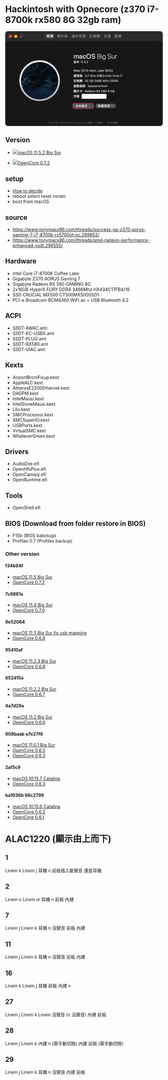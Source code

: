 # Hackintosh with Opnecore (z370 i7-8700k rx580 8G 32gb ram)
<p align="center">
  <img src="./system.png" alt="System specs">
</p>

## Version
* <a href="https://github.com/taeyeonssupdate/OpenCore-Z370-Gaming-7-i8-8700k-rx580-8G/tree/0ee84c4"><img src="https://is4-ssl.mzstatic.com/image/thumb/Purple124/v4/09/59/3d/09593d0e-188a-77eb-4c38-ca40bedd5cff/ProductPageIcon.png/460x0w.webp" height="32px"/></a>[macOS 11.5.2 Big Sur](https://github.com/taeyeonssupdate/OpenCore-Z370-Gaming-7-i8-8700k-rx580-8G/tree/0ee84c4)

* <a href="https://github.com/taeyeonssupdate/OpenCore-Z370-Gaming-7-i8-8700k-rx580-8G/tree/0ee84c4"><img src="https://raw.githubusercontent.com/acidanthera/OpenCorePkg/master/Docs/Logos/LogoApprox.svg" height="34px"/></a>[OpenCore 0.7.2](https://github.com/taeyeonssupdate/OpenCore-Z370-Gaming-7-i8-8700k-rx580-8G/tree/0ee84c4)

## setup
* [How to decide](https://dortania.github.io/OpenCore-Install-Guide/extras/smbios-support.html#how-to-decide)
* reboot select reset nvram
* boot from macOS

## source
* https://www.tonymacx86.com/threads/success-ga-z370-aorus-gaming-7-i7-8700k-rx5700xt-oc.299852/
* https://www.tonymacx86.com/threads/amd-radeon-performance-enhanced-ssdt.296555/

## Hardware

* Intel Core i7-8700K Coffee Lake
* Gigabyte Z370 AORUS Gaming 7
* Gigabyte Radeon RX 580 GAMING 8G
* 2x16GB HyperX FURY DDR4 3466Mhz HX434C17FB4/16
* SSD CRUCIAL MX500 CT500MX500SSD1
* PCI-e Broadcom BCM4360 WiFi ac + USB Bluetooth 4.2

## ACPI
* SSDT-AWAC.aml
* SSDT-EC-USBX.aml
* SSDT-PLUG.aml
* SSDT-RX580.aml
* SSDT-UIAC.aml

## Kexts
* AirportBrcmFixup.kext
* AppleALC.kext
* AtherosE2200Ethernet.kext
* DAGPM.kext
* IntelMausi.kext
* IntelSnowMausi.kext
* Lilu.kext
* SMCProcessor.kext
* SMCSuperIO.kext
* USBPorts.kext
* VirtualSMC.kext
* WhateverGreen.kext

## Drivers
* AudioDxe.efi
* OpenHfsPlus.efi
* OpenCanopy.efi
* OpenRuntime.efi

## Tools
* OpenShell.efi

## BIOS (Download from folder restore in BIOS)
* F15b (BIOS babckup)
* Profiles 0.7 (Profiles backup)

### Other version
#### f34b94f
* [macOS 11.5 Big Sur](https://github.com/taeyeonssupdate/OpenCore-Z370-Gaming-7-i8-8700k-rx580-8G/tree/f34b94f)
* [OpenCore 0.7.2](https://github.com/taeyeonssupdate/OpenCore-Z370-Gaming-7-i8-8700k-rx580-8G/tree/f34b94f)
#### 7c9881a
* [macOS 11.4 Big Sur](https://github.com/taeyeonssupdate/OpenCore-Z370-Gaming-7-i8-8700k-rx580-8G/tree/7c9881a)
* [OpenCore 0.7.0](https://github.com/taeyeonssupdate/OpenCore-Z370-Gaming-7-i8-8700k-rx580-8G/tree/7c9881a)
#### 9e52064
* [macOS 11.3 Big Sur fix usb mapping](https://github.com/taeyeonssupdate/OpenCore-Z370-Gaming-7-i8-8700k-rx580-8G/tree/9e52064)
* [OpenCore 0.6.8](https://github.com/taeyeonssupdate/OpenCore-Z370-Gaming-7-i8-8700k-rx580-8G/tree/9e52064)
#### 95410af
* [macOS 11.2.3 Big Sur](https://github.com/taeyeonssupdate/OpenCore-Z370-Gaming-7-i8-8700k-rx580-8G/tree/95410af)
* [OpenCore 0.6.8](https://github.com/taeyeonssupdate/OpenCore-Z370-Gaming-7-i8-8700k-rx580-8G/tree/95410af)
#### 652d15a
* [macOS 11.2.2 Big Sur](https://github.com/taeyeonssupdate/OpenCore-Z370-Gaming-7-i8-8700k-rx580-8G/tree/652d15a)
* [OpenCore 0.6.7](https://github.com/taeyeonssupdate/OpenCore-Z370-Gaming-7-i8-8700k-rx580-8G/tree/652d15a)
#### 4a7d29a
* [macOS 11.2 Big Sur](https://github.com/taeyeonssupdate/OpenCore-Z370-Gaming-7-i8-8700k-rx580-8G/tree/4a7d29a)
* [OpenCore 0.6.6](https://github.com/taeyeonssupdate/OpenCore-Z370-Gaming-7-i8-8700k-rx580-8G/tree/4a7d29a)
#### 908baab a7e27f6
* [macOS 11.0.1 Big Sur](https://github.com/taeyeonssupdate/OpenCore-Z370-Gaming-7-i8-8700k-rx580-8G/tree/908baab)
* [OpenCore 0.6.5](https://github.com/taeyeonssupdate/OpenCore-Z370-Gaming-7-i8-8700k-rx580-8G/tree/908baab)
* [OpenCore 0.6.3](https://github.com/taeyeonssupdate/OpenCore-Z370-Gaming-7-i8-8700k-rx580-8G/tree/a7e27f6)
#### 2af5c9
* [macOS 10.15.7 Catalina](https://github.com/taeyeonssupdate/OpenCore-Z370-Gaming-7-i8-8700k-rx580-8G/tree/2af5c9)
* [OpenCore 0.6.3](https://github.com/taeyeonssupdate/OpenCore-Z370-Gaming-7-i8-8700k-rx580-8G/tree/2af5c9d)
#### ba1036b 66c2799
* [macOS 10.15.6 Catalina](https://github.com/taeyeonssupdate/OpenCore-Z370-Gaming-7-i8-8700k-rx580-8G/tree/ba1036b)
* [OpenCore 0.6.2](https://github.com/taeyeonssupdate/OpenCore-Z370-Gaming-7-i8-8700k-rx580-8G/tree/ba1036b)
* [OpenCore 0.6.1](https://github.com/taeyeonssupdate/OpenCore-Z370-Gaming-7-i8-8700k-rx580-8G/tree/66c2799)
# ALAC1220 (顯示由上而下)
## 1 
  Linein k
  Linein j
  耳機 n 前板插入斷聲音 還是耳機
## 2
  Linein o
  Linein m
  耳機 n
  前板 內建
## 7
  Linein j
  Linein k
  耳機 n 沒聲音
  前板 內建
## 11
  Linein j
  Linein  k
  耳機 n 沒聲音
  前板 內建
## 16
  Linein k
  Linein j
  耳機 前板
  內建 n
## 27
  Linein j
  Linein k
  Linein 沒聲音
  (n 沒聲音)
  內建 前板
## 28
  Linein j
  Linein k
  內建 n (需手動切換)
  內建 前板 (需手動切換)
## 29
  Linein j
  Linein k
  耳機 n 沒聲音
  內建 前板